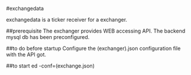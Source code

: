 #exchangedata

exchangedata is a ticker receiver for a exchanger.

##prerequisite
The exchanger provides WEB accessing API.
The backend mysql db has been preconfigured.

##to do before startup
Configure the (exchanger).json configuration file with the API got.

##to start
ed -conf=(exchange.json)